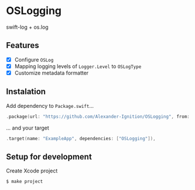 # OSLogging
swift-log + os.log

## Features

- [x] Configure `OSLog`
- [x] Mapping logging levels of `Logger.Level` to `OSLogType`
- [x] Customize metadata formatter

## Instalation

Add dependency to `Package.swift`...

```swift
.package(url: "https://github.com/Alexander-Ignition/OSLogging", from: "1.0.0"),
```

... and your target

```swift
.target(name: "ExampleApp", dependencies: ["OSLogging"]),
```

## Setup for development

Create Xcode project

```bash
$ make project
```
